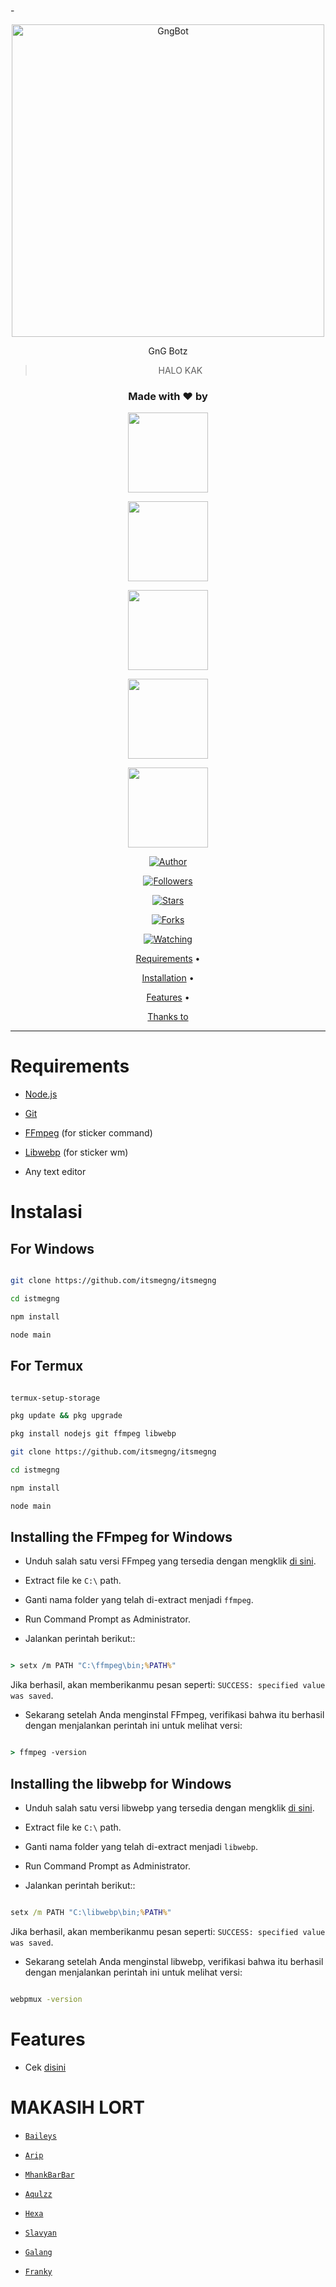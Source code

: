 -<div align="center">

<img src= "Screenshot_2021-08-02-04-04-49-493_com.hwwhatsapp.jpg" alt="GngBot" width="500" />

GnG Botz

> HALO KAK 

>

>

<h3 align="center">Made with ❤️ by</h3>

<p align="center">

  <a href="https://github.com/Nino-chan02"><img src="https://avatars.githubusercontent.com/u/81684610?s=400&u=25765902db0b709938966cf4127ac11af5eafb5d&v=4" height="128" width="128" /></a>

  <a href="https://github.com/Akkun3704"><img src="https://avatars.githubusercontent.com/u/75048902?s=400&v=4" height="128" width="128" /></a>

  <a href="https://github.com/zennn08"><img src="https://avatars.githubusercontent.com/u/75623219?s=400&u=8934104bf58533111f2f4cef7be5d72ebb79d75c&v=4" height="128" width="128" /></a>

  <a href="https://github.com/SlavyanDesu"><img src="https://avatars3.githubusercontent.com/u/28254882?s=400&u=29439908cd661d11443391cb74f5b07267b71117&v=4" height="128" width="128" /></a>

  <a href="https://github.com/Zobin33"><img src="https://avatars.githubusercontent.com/u/48700650?s=400&u=365f732cd3fc09ce75f6556715a00386005db57c&v=4" height="128" width="128" /></a>

</p>

<p align="center">

  <a href="https://github.com/Nino-chan02"><img title="Author" src="https://img.shields.io/badge/Author-Marz-purple.svg?style=for-the-badge&logo=github" /></a>

</p>

<p align="center">

<a href="https://github.com/Nino-chan02/followers"><img title="Followers" src="https://img.shields.io/github/followers/Nino-chan02?color=blue&style=flat-square"></a>

<a href="https://github.com/Nino-chan02/megumikato2/stargazers/"><img title="Stars" src="https://img.shields.io/github/stars/Nino-chan02/NinoWangy?color=red&style=flat-square"></a>

<a href="https://github.com/Nino-chan02/megumikato2/network/members"><img title="Forks" src="https://img.shields.io/github/forks/Nino-chan02/NinoWangy?color=red&style=flat-square"></a>

<a href="https://github.com/Nino-chan02/megumikato2/watchers"><img title="Watching" src="https://img.shields.io/github/watchers/Nino-chan02/NinoWangy?label=Watchers&color=blue&style=flat-square"></a>

</p>

<p align="center">

  <a href="https://github.com/itsmegng/itsmegng#requirements">Requirements</a> •

  <a href="https://github.com/itsmegng/itsmegng">Installation</a> •

  <a href="https://github.com/itsmegng/itsmegng#features">Features</a> •

  <a href="https://github.com/itsmegng/itsmegng#thanks-to">Thanks to</a>

</p>

</div>

---

# Requirements

* [Node.js](https://nodejs.org/en/)

* [Git](https://git-scm.com/downloads)

* [FFmpeg](https://github.com/BtbN/FFmpeg-Builds/releases) (for sticker command)

* [Libwebp](https://developers.google.com/speed/webp/download) (for sticker wm)

* Any text editor

# Instalasi

## For Windows

```bash

git clone https://github.com/itsmegng/itsmegng

cd istmegng

npm install

node main

```

## For Termux

```bash

termux-setup-storage

pkg update && pkg upgrade

pkg install nodejs git ffmpeg libwebp 

git clone https://github.com/itsmegng/itsmegng

cd istmegng

npm install

node main

```

## Installing the FFmpeg for Windows

* Unduh salah satu versi FFmpeg yang tersedia dengan mengklik [di sini](https://github.com/BtbN/FFmpeg-Builds/releases).

* Extract file ke `C:\` path.

* Ganti nama folder yang telah di-extract menjadi `ffmpeg`.

* Run Command Prompt as Administrator.

* Jalankan perintah berikut::

```cmd

> setx /m PATH "C:\ffmpeg\bin;%PATH%"

```

Jika berhasil, akan memberikanmu pesan seperti: `SUCCESS: specified value was saved`.

* Sekarang setelah Anda menginstal FFmpeg, verifikasi bahwa itu berhasil dengan menjalankan perintah ini untuk melihat versi:

```cmd

> ffmpeg -version

```

## Installing the libwebp for Windows

* Unduh salah satu versi libwebp yang tersedia dengan mengklik [di sini](https://developers.google.com/speed/webp/download).

* Extract file ke `C:\` path.

* Ganti nama folder yang telah di-extract menjadi `libwebp`.

* Run Command Prompt as Administrator.

* Jalankan perintah berikut::

```cmd

setx /m PATH "C:\libwebp\bin;%PATH%"

```

Jika berhasil, akan memberikanmu pesan seperti: `SUCCESS: specified value was saved`.

* Sekarang setelah Anda menginstal libwebp, verifikasi bahwa itu berhasil dengan menjalankan perintah ini untuk melihat versi:

```cmd

webpmux -version

```

# Features

- Cek [disini](https://github.com/itsmegng/itsmegngblob/main/message/help.js)

# MAKASIH LORT

* [`Baileys`](https://github.com/adiwajshing/Baileys)

* [`Arip`](https://github.com/Akkun3704)

* [`MhankBarBar`](https://github.com/MhankBarBar)

* [`Aqulzz`](https://github.com/zennn08)

* [`Hexa`](https://github.com/Hexagonz)

* [`Slavyan`](https://github.com/SlavyanDesu)

* [`Galang`](https://github.com/Zobin33)

* [`Franky`](https://github.com/Frankysolo)
